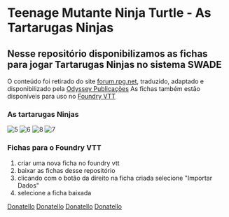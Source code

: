 # Teenage Mutante Ninja Turtle - As Tartarugas Ninjas

## Nesse repositório disponibilizamos as fichas para jogar Tartarugas Ninjas no sistema SWADE

O conteúdo foi retirado do site [forum.rpg.net](https://forum.rpg.net), traduzido, adaptado e disponibilizado pela [Odyssey Publicações](https://odysseypub.com.br)
As fichas também estão disponíveis para uso no [Foundry VTT](https://foundryvtt.com)

### As tartarugas Ninjas
![5](https://github.com/Dados-DestinosRPG/tmnt-tartarugas-ninjas/assets/1184178/cfcb9228-bf40-4d23-8417-068dfbbfc474)
![6](https://github.com/Dados-DestinosRPG/tmnt-tartarugas-ninjas/assets/1184178/c2c5abce-8b25-4616-84f1-b87ee9ea6108)
![8](https://github.com/Dados-DestinosRPG/tmnt-tartarugas-ninjas/assets/1184178/562e87f4-0d19-4542-9be9-53da826b12e5)
![7](https://github.com/Dados-DestinosRPG/tmnt-tartarugas-ninjas/assets/1184178/2d8b9def-4d14-4503-af17-42e45983a3f3)

### Fichas para o Foundry VTT

1. criar uma nova ficha no foundry vtt
2. baixar as fichas desse repositório
3. clicando com o botão da direito na ficha criada selecione "Importar Dados"
4. selecione a ficha baixada

[Donatello](fvtt-Actor-donatello.json)
[Donatello](fvtt-Actor-leonardo.json)
[Donatello](fvtt-Actor-michelangelo.json)
[Donatello](fvtt-Actor-raphael.json)
